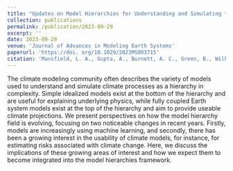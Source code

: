 ```yaml
---
title: "Updates on Model Hierarchies for Understanding and Simulating the Climate System: A Focus on Data-Informed Methods and Climate Change Impacts"
collection: publications
permalink: /publication/2023-09-29
excerpt: ''
date: 2023-09-29
venue: 'Journal of Advances in Modeling Earth Systems'
paperurl: 'https://doi. org/10.1029/2023MS003715'
citation: 'Mansfield, L. A., Gupta, A., Burnett, A. C., Green, B., Wilka, C., & Sheshadri, A. (2023). Updates on model hierarchies for understanding and simulating the climate system: A focus on data-informed methods and climate change impacts. Journal of Advances in Modeling Earth Systems, 15, e2023MS003715.'
---
```


The climate modeling community often describes the variety of models used to understand and simulate climate processes as a hierarchy in complexity. Simple idealized models exist at the bottom of the hierarchy and are useful for explaining underlying physics, while fully coupled Earth system models exist at the top of the hierarchy and aim to provide useable climate projections. We present perspectives on how the model hierarchy field is evolving, focusing on two noticeable changes in recent years. Firstly, models are increasingly using machine learning, and secondly, there has been a growing interest in the usability of climate models, for instance, for estimating risks associated with climate change. Here, we discuss the implications of these growing areas of interest and how we expect them to become integrated into the model hierarchies framework.
